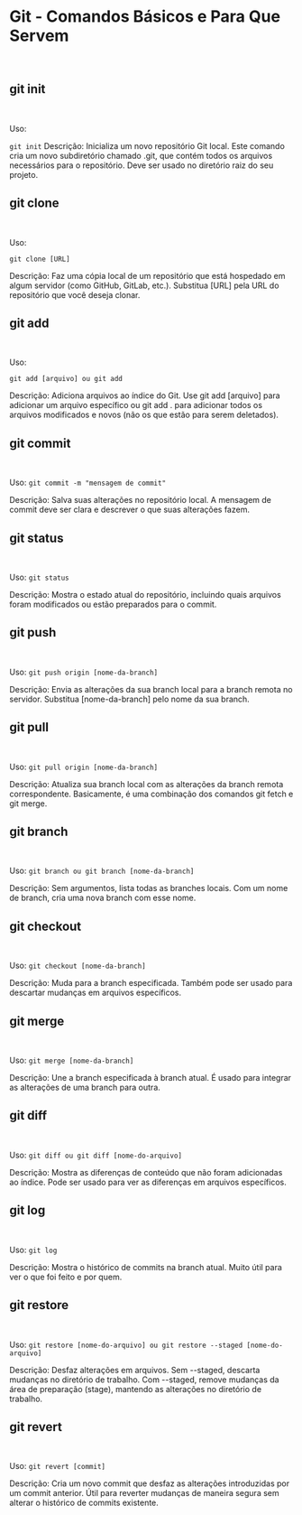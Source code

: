 # Git - Comandos Básicos e Para Que Servem
&nbsp;

## git init
&nbsp;

Uso: 
&nbsp;

`git init`
 Descrição: Inicializa um novo repositório Git local. Este comando cria um novo subdiretório chamado .git, que contém todos os arquivos necessários para o repositório. Deve ser usado no diretório raiz do seu projeto.
&nbsp;


## git clone
&nbsp;

Uso: 
&nbsp;

`git clone [URL]`

Descrição: Faz uma cópia local de um repositório que está hospedado em algum servidor (como GitHub, GitLab, etc.). Substitua [URL] pela URL do repositório que você deseja clonar.
&nbsp;


## git add
&nbsp;

Uso: 

`git add [arquivo] ou git add`

Descrição: Adiciona arquivos ao índice do Git. Use git add [arquivo] para adicionar um arquivo específico ou git add . para adicionar todos os arquivos modificados e novos (não os que estão para serem deletados).
&nbsp;


## git commit
&nbsp;

Uso: 
`git commit -m "mensagem de commit"`

Descrição: Salva suas alterações no repositório local. A mensagem de commit deve ser clara e descrever o que suas alterações fazem.
&nbsp;


## git status
&nbsp;

Uso: 
`git status`

Descrição: Mostra o estado atual do repositório, incluindo quais arquivos foram modificados ou estão preparados para o commit.
&nbsp;


## git push
&nbsp;

Uso: 
`git push origin [nome-da-branch]`

Descrição: Envia as alterações da sua branch local para a branch remota no servidor. Substitua [nome-da-branch] pelo nome da sua branch.
&nbsp;


## git pull
&nbsp;

Uso: 
`git pull origin [nome-da-branch]`

Descrição: Atualiza sua branch local com as alterações da branch remota correspondente. Basicamente, é uma combinação dos comandos git fetch e git merge.
&nbsp;


## git branch
&nbsp;

Uso: 
`git branch ou git branch [nome-da-branch]`

Descrição: Sem argumentos, lista todas as branches locais. Com um nome de branch, cria uma nova branch com esse nome.
&nbsp;


## git checkout
&nbsp;

Uso: 
`git checkout [nome-da-branch]`

Descrição: Muda para a branch especificada. Também pode ser usado para descartar mudanças em arquivos específicos.
&nbsp;


## git merge
&nbsp;

Uso: 
`git merge [nome-da-branch]`

Descrição: Une a branch especificada à branch atual. É usado para integrar as alterações de uma branch para outra.
&nbsp;


## git diff
&nbsp;

Uso: 
`git diff ou git diff [nome-do-arquivo]`

Descrição: Mostra as diferenças de conteúdo que não foram adicionadas ao índice. Pode ser usado para ver as diferenças em arquivos específicos.
&nbsp;


## git log
&nbsp;

Uso: 
`git log`

Descrição: Mostra o histórico de commits na branch atual. Muito útil para ver o que foi feito e por quem.
&nbsp;


## git restore
&nbsp;

Uso: 
`git restore [nome-do-arquivo] ou git restore --staged [nome-do-arquivo]`

Descrição: Desfaz alterações em arquivos. Sem --staged, descarta mudanças no diretório de trabalho. Com --staged, remove mudanças da área de preparação (stage), mantendo as alterações no diretório de trabalho.
&nbsp;


## git revert
&nbsp;

Uso: 
`git revert [commit]`

Descrição: Cria um novo commit que desfaz as alterações introduzidas por um commit anterior. Útil para reverter mudanças de maneira segura sem alterar o histórico de commits existente.
&nbsp;
